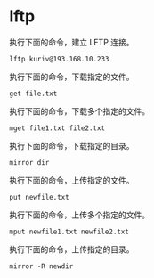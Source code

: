 # lftp

执行下面的命令，建立 LFTP 连接。

```
lftp kuriv@193.168.10.233
```

执行下面的命令，下载指定的文件。

```
get file.txt
```

执行下面的命令，下载多个指定的文件。

```
mget file1.txt file2.txt
```

执行下面的命令，下载指定的目录。

```
mirror dir
```

执行下面的命令，上传指定的文件。

```
put newfile.txt
```

执行下面的命令，上传多个指定的文件。

```
mput newfile1.txt newfile2.txt
```

执行下面的命令，上传指定的目录。

```
mirror -R newdir
```

